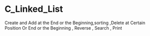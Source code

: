 # C_Linked_List
Create and Add at the End or the Beginning,sorting ,Delete at Certain Position Or End or the Beginning ,  Reverse , Search , Print 
